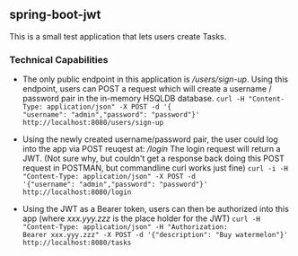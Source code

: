 ## spring-boot-jwt
This is a small test application that lets users create Tasks. 

### Technical Capabilities
* The only public endpoint in this application is _/users/sign-up_. Using this endpoint, users can POST a request which will create a username / password pair in the in-memory HSQLDB database.
<code>curl -H "Content-Type: application/json" -X POST -d '{ "username": "admin","password": "password"}' http://localhost:8080/users/sign-up</code>

* Using the newly created username/password pair, the user could log into the app via POST reuqest at: _/login_ The login request will return a JWT. (Not sure why, but couldn't get a response back doing this POST request in POSTMAN, but commandline curl works just fine)
<code>curl -i -H "Content-Type: application/json" -X POST -d '{"username": "admin","password": "password"}' http://localhost:8080/login</code>

* Using the JWT as a Bearer token, users can then be authorized into this app (where _xxx.yyy.zzz_ is the place holder for the JWT)
<code>curl -H "Content-Type: application/json" -H "Authorization: Bearer xxx.yyy.zzz" -X POST -d '{"description": "Buy watermelon"}'  http://localhost:8080/tasks</code>
